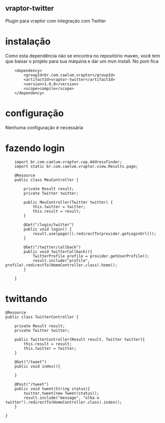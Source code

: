 ## vraptor-twitter

Plugin para vraptor com integração com Twitter

# instalação

Como esta dependência não se encontra no repositório maven, você tem que baixar o projeto para sua máquina e dar um mvn install.
No pom fica

		<dependency>
			<groupId>br.com.caelum.vraptor</groupId>
			<artifactId>vraptor-twitter</artifactId>
			<version>1.0.0</version>
			<scope>compile</scope>
		</dependency>
		
# configuração

Nenhuma configuração é necessária
	
# fazendo login

		import br.com.caelum.vraptor.cep.AddressFinder;
		import static br.com.caelum.vraptor.view.Results.page;
		
		@Resource
		public class MeuController {
			
			private Result result;
			private Twitter twitter;
		
			public MeuController(Twitter twitter) {
				this.twitter = twitter;
				this.result = result;
			}
			
			@Get("/login/twitter")
			public void login() {
				result.use(page()).redirectTo(provider.getLoginUrl());
			}
			
			@Get("/twitter/callback")
			public void twitterCallback(){
				TwitterProfile profile = provider.getUserProfile();
				result.include("profile", profile).redirectTo(HomeController.class).home();
			}
			
		}
		
# twittando

	@Resource
	public class TwitterController {

		private Result result;
		private Twitter twitter;

		public TwitterController(Result result, Twitter twitter){
			this.result = result;
			this.twitter = twitter;
		}

		@Get("/tweet")
		public void index(){

		}

		@Post("/tweet")
		public void tweet(String status){
			twitter.tweet(new Tweet(status));
			result.include("message", "olha o twitter").redirectTo(HomeController.class).index();
		}

	}